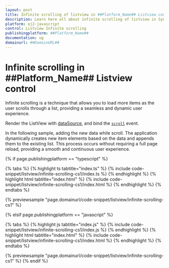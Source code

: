 ```yaml
---
layout: post
title: Infinite scrolling of listview in ##Platform_Name## Listview control | Syncfusion
description: Learn here all about infinite scrolling of listview in Syncfusion ##Platform_Name## Listview control of Syncfusion Essential JS 2 and more.
platform: ej2-javascript
control: Listview Infinite scrolling 
publishingplatform: ##Platform_Name##
documentation: ug
domainurl: ##DomainURL##
---
```


# Infinite scrolling in ##Platform_Name## Listview control

Infinite scrolling is a technique that allows you to load more items as the user scrolls through a list, providing a seamless and dynamic user experience.

Render the ListView with [dataSource](../../api/list-view/#datasource), and bind the [`scroll`](../../api/list-view/#scroll) event.

In the following sample, adding the new data while scroll. The application dynamically creates new item elements based on the data and appends them to the existing list. This process occurs without requiring a full page reload, providing a smooth and continuous user experience.

{% if page.publishingplatform == "typescript" %}

 {% tabs %}
{% highlight ts tabtitle="index.ts" %}
{% include code-snippet/listview/infinite-scrolling-cs1/index.ts %}
{% endhighlight %}
{% highlight html tabtitle="index.html" %}
{% include code-snippet/listview/infinite-scrolling-cs1/index.html %}
{% endhighlight %}
{% endtabs %}
        
{% previewsample "page.domainurl/code-snippet/listview/infinite-scrolling-cs1" %}

{% elsif page.publishingplatform == "javascript" %}

{% tabs %}
{% highlight js tabtitle="index.js" %}
{% include code-snippet/listview/infinite-scrolling-cs1/index.js %}
{% endhighlight %}
{% highlight html tabtitle="index.html" %}
{% include code-snippet/listview/infinite-scrolling-cs1/index.html %}
{% endhighlight %}
{% endtabs %}

{% previewsample "page.domainurl/code-snippet/listview/infinite-scrolling-cs1" %}
{% endif %}
